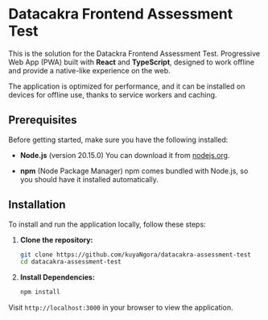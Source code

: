 # Datacakra Frontend Assessment Test

This is the solution for the Datackra Frontend Assessment Test. Progressive Web App (PWA) built with **React** and **TypeScript**, designed to work offline and provide a native-like experience on the web.

The application is optimized for performance, and it can be installed on devices for offline use, thanks to service workers and caching.

## Prerequisites

Before getting started, make sure you have the following installed:

- **Node.js** (version 20.15.0)
  You can download it from [nodejs.org](https://nodejs.org/).

- **npm** (Node Package Manager)
  npm comes bundled with Node.js, so you should have it installed automatically.

## Installation

To install and run the application locally, follow these steps:

1. **Clone the repository:**

   ```bash
   git clone https://github.com/kuyaNgora/datacakra-assessment-test
   cd datacakra-assessment-test

2. **Install Dependencies:**

    ```bash
    npm install

Visit `http://localhost:3000` in your browser to view the application.
